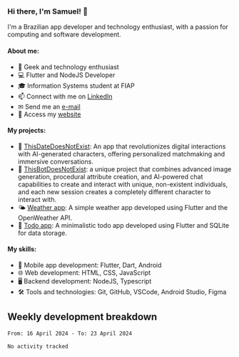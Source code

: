 ### Hi there, I'm Samuel! 👋

I'm a Brazilian app developer and technology enthusiast, with a passion for computing and software development.

#### About me:

- 🌟 Geek and technology enthusiast
- 💻 Flutter and NodeJS Developer
- 🎓 Information Systems student at FIAP
- 📫 Connect with me on [LinkedIn](https://www.linkedin.com/in/samuel-s-marques/)
- ✉ Send me an [e-mail](mailto:contato@samuelmarques.dev)
- 🔗 Access my [website](https://samuelmarques.dev/)

#### My projects:

- 🧑 [ThisDateDoesNotExist](https://github.com/samuel-s-marques/thisdatedoesnotexist): An app that revolutionizes digital interactions with AI-generated characters, offering personalized matchmaking and immersive conversations.
- 🤖 [ThisBotDoesNotExist](https://github.com/samuel-s-marques/thisbotdoesnotexist): a unique project that combines advanced image generation, procedural attribute creation, and AI-powered chat capabilities to create and interact with unique, non-existent individuals, and each new session creates a completely different character to interact with.
- 🌤️ [Weather app](https://github.com/samuel-s-marques/weather-app): A simple weather app developed using Flutter and the OpenWeather API.
- 📝 [Todo app](https://github.com/samuel-s-marques/todo-app): A minimalistic todo app developed using Flutter and SQLite for data storage.

#### My skills:

- 📱 Mobile app development: Flutter, Dart, Android
- 🌐 Web development: HTML, CSS, JavaScript
- 🖥️ Backend development: NodeJS, Typescript
- 🛠️ Tools and technologies: Git, GitHub, VSCode, Android Studio, Figma

## Weekly development breakdown
<!--START_SECTION:waka-->

```txt
From: 16 April 2024 - To: 23 April 2024

No activity tracked
```

<!--END_SECTION:waka-->
